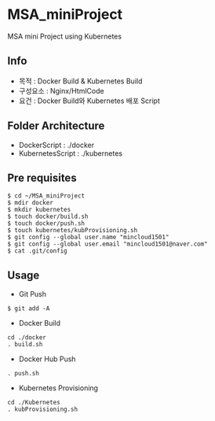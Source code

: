 # MSA_miniProject
MSA mini Project using Kubernetes

## Info
- 목적 : Docker Build & Kubernetes Build
- 구성요소 : Nginx/HtmlCode
- 요건 : Docker Build와 Kubernetes 배포 Script

## Folder Architecture
* DockerScript : ./docker
* KubernetesScript : ./kubernetes

## Pre requisites
```
$ cd ~/MSA_miniProject
$ mdir docker
$ mkdir kubernetes
$ touch docker/build.sh
$ touch docker/push.sh
$ touch kubernetes/kubProvisioning.sh
$ git config --global user.name "mincloud1501"
$ git config --global user.email "mincloud1501@naver.com"
$ cat .git/config
```

## Usage
* Git Push
```
$ git add -A
```

* Docker Build
```
cd ./docker
. build.sh
```

* Docker Hub Push
```
. push.sh
```

* Kubernetes Provisioning
```
cd ./Kubernetes
. kubProvisioning.sh
```